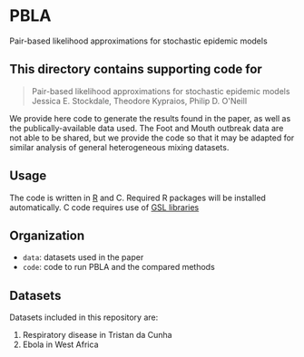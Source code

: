 # PBLA
Pair-based likelihood approximations for stochastic epidemic models

## This directory contains supporting code for 

> Pair-based likelihood approximations for stochastic epidemic models \
> Jessica E. Stockdale, Theodore Kypraios, Philip D. O'Neill 

We provide here code to generate the results found in the paper, as well as the publically-available data used. The Foot and Mouth outbreak data are not able to be shared, but we provide the code so that it may be adapted for similar analysis of general heterogeneous mixing datasets.

## Usage

The code is written in [R](https://www.r-project.org/) and C. Required R packages will be installed automatically. C code requires use of [GSL libraries](https://www.gnu.org/software/gsl/)

## Organization
* `data`: datasets used in the paper
* `code`: code to run PBLA and the compared methods

## Datasets

Datasets included in this repository are:

1. Respiratory disease in Tristan da Cunha
2. Ebola in West Africa


 
 
